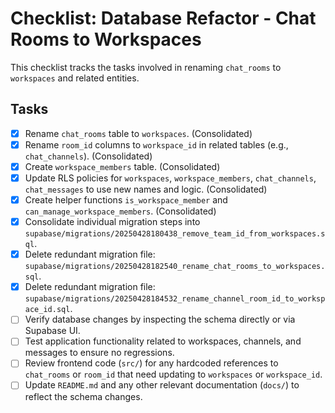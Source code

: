 # Checklist: Database Refactor - Chat Rooms to Workspaces

This checklist tracks the tasks involved in renaming `chat_rooms` to `workspaces` and related entities.

## Tasks

- [x] Rename `chat_rooms` table to `workspaces`. (Consolidated)
- [x] Rename `room_id` columns to `workspace_id` in related tables (e.g., `chat_channels`). (Consolidated)
- [x] Create `workspace_members` table. (Consolidated)
- [x] Update RLS policies for `workspaces`, `workspace_members`, `chat_channels`, `chat_messages` to use new names and logic. (Consolidated)
- [x] Create helper functions `is_workspace_member` and `can_manage_workspace_members`. (Consolidated)
- [x] Consolidate individual migration steps into `supabase/migrations/20250428180438_remove_team_id_from_workspaces.sql`.
- [x] Delete redundant migration file: `supabase/migrations/20250428182540_rename_chat_rooms_to_workspaces.sql`.
- [x] Delete redundant migration file: `supabase/migrations/20250428184532_rename_channel_room_id_to_workspace_id.sql`.
- [ ] Verify database changes by inspecting the schema directly or via Supabase UI.
- [ ] Test application functionality related to workspaces, channels, and messages to ensure no regressions.
- [ ] Review frontend code (`src/`) for any hardcoded references to `chat_rooms` or `room_id` that need updating to `workspaces` or `workspace_id`.
- [ ] Update `README.md` and any other relevant documentation (`docs/`) to reflect the schema changes. 